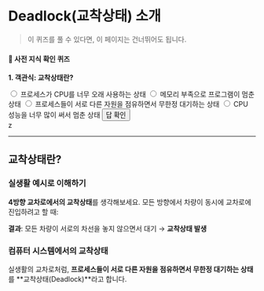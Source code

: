# Deadlock(교착상태) 소개

> 이 퀴즈를 풀 수 있다면, 이 페이지는 건너뛰어도 됩니다.

#### 📝 사전 지식 확인 퀴즈

**1. 객관식: 교착상태란?**

<div class="quiz-container" data-quiz-id="1" data-correct-answer="c">
  <label><input type="radio" name="quiz1" value="a" onchange="resetQuizButton(this)"> 프로세스가 CPU를 너무 오래 사용하는 상태</label>
  <label><input type="radio" name="quiz1" value="b" onchange="resetQuizButton(this)"> 메모리 부족으로 프로그램이 멈춘 상태</label>
  <label><input type="radio" name="quiz1" value="c" onchange="resetQuizButton(this)"> 프로세스들이 서로 다른 자원을 점유하면서 무한정 대기하는 상태</label>
  <label><input type="radio" name="quiz1" value="d" onchange="resetQuizButton(this)"> CPU 성능을 너무 많이 써서 멈춘 상태</label>
  <button onclick="checkQuizAnswer(this)">답 확인</button>
  <div class="quiz-result"></div>
</div>z


---

## 교착상태란?

### 실생활 예시로 이해하기

**4방향 교차로에서의 교착상태**를 생각해보세요. 모든 방향에서 차량이 동시에 교차로에 진입하려고 할 때:

**결과**: 모든 차량이 서로의 차선을 놓지 않으면서 대기 → **교착상태 발생**

### 컴퓨터 시스템에서의 교착상태

실생활의 교차로처럼, **프로세스들이 서로 다른 자원을 점유하면서 무한정 대기하는 상태**를 **교착상태(Deadlock)**라고 합니다.


